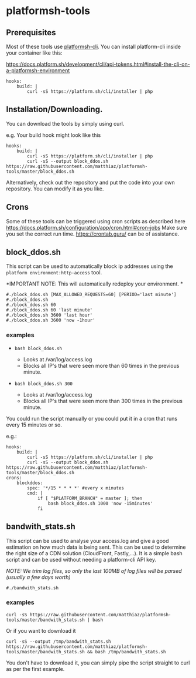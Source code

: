 # platformsh-tools
## Prerequisites

Most of these tools use [platformsh-cli](https://github.com/platformsh/platformsh-cli). You can install platform-cli inside your container like this: 

https://docs.platform.sh/development/cli/api-tokens.html#install-the-cli-on-a-platformsh-environment

```
hooks:
    build: |
        curl -sS https://platform.sh/cli/installer | php
```

## Installation/Downloading.

You can download the tools by simply using curl.

e.g. Your build hook might look like this
```
hooks:
    build: |
        curl -sS https://platform.sh/cli/installer | php
        curl -sS --output block_ddos.sh https://raw.githubusercontent.com/matthiaz/platformsh-tools/master/block_ddos.sh
```

Alternatively, check out the repository and put the code into your own repository. You can modify it as you like. 

## Crons

Some of these tools can be triggered using cron scripts as described here https://docs.platform.sh/configuration/app/cron.html#cron-jobs
Make sure you set the correct run time. https://crontab.guru/ can be of assistance. 

## block_ddos.sh
This script can be used to automatically block ip addresses using the `platform environment:http-access` tool.

*IMPORTANT NOTE: This will automatically redeploy your environment. *

```
#./block_ddos.sh [MAX_ALLOWED_REQUESTS=60] [PERIOD='last minute']
#./block_ddos.sh
#./block_ddos.sh 60
#./block_ddos.sh 60 'last minute'
#./block_ddos.sh 3600 'last hour'
#./block_ddos.sh 3600 'now -1hour'
```

### examples
- `bash block_ddos.sh` 
  - Looks at /var/log/access.log 
  - Blocks all IP's that were seen more than 60 times in the previous minute. 
  
- `bash block_ddos.sh 300` 
  - Looks at /var/log/access.log 
  - Blocks all IP's that were seen more than 300 times in the previous minute. 

You could run the script manually or you could put it in a cron that runs every 15 minutes or so. 

e.g.:
```
hooks:
    build: |
        curl -sS https://platform.sh/cli/installer | php
        curl -sS --output block_ddos.sh https://raw.githubusercontent.com/matthiaz/platformsh-tools/master/block_ddos.sh
crons:
    blockddos:
        spec: '*/15 * * * *' #every x minutes
        cmd: |
            if [ "$PLATFORM_BRANCH" = master ]; then
                bash block_ddos.sh 1000 'now -15minutes'
            fi

```


## bandwith_stats.sh
This script can be used to analyse your access.log and give a good estimation on how much data is being sent. This can be used to determine the right size of a CDN solution (CloudFront, Fastly,...). It is a simple bash script and can be used without needing a platform-cli API key.



*NOTE: We trim log files, so only the last 100MB of log files will be parsed (usually a few days worth)*

```
#./bandwith_stats.sh
```

### examples 
`curl -sS https://raw.githubusercontent.com/matthiaz/platformsh-tools/master/bandwith_stats.sh | bash` 

Or if you want to download it

`curl -sS --output /tmp/bandwith_stats.sh https://raw.githubusercontent.com/matthiaz/platformsh-tools/master/bandwith_stats.sh && bash /tmp/bandwith_stats.sh` 

You don't have to download it, you can simply pipe the script straight to curl as per the first example.
  
